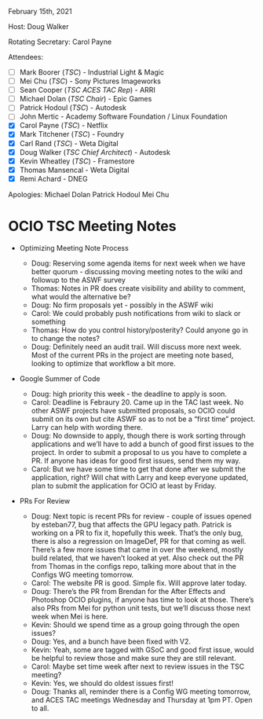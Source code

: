 <!-- SPDX-License-Identifier: CC-BY-4.0 -->
<!-- Copyright Contributors to the OpenColorIO Project. -->

February 15th, 2021

Host: Doug Walker

Rotating Secretary: Carol Payne

Attendees:
  * [ ] Mark Boorer (_TSC_) - Industrial Light & Magic
  * [ ] Mei Chu (_TSC_) - Sony Pictures Imageworks
  * [ ] Sean Cooper (_TSC ACES TAC Rep_) - ARRI
  * [ ] Michael Dolan (_TSC Chair_) - Epic Games
  * [ ] Patrick Hodoul (_TSC_) - Autodesk
  * [ ] John Mertic - Academy Software Foundation / Linux Foundation
  * [x] Carol Payne (_TSC_) - Netflix
  * [x] Mark Titchener (_TSC_) - Foundry
  * [x] Carl Rand (_TSC_) - Weta Digital
  * [x] Doug Walker (_TSC Chief Architect_) - Autodesk
  * [x] Kevin Wheatley (_TSC_) - Framestore
  * [x] Thomas Mansencal - Weta Digital
  * [x] Remi Achard - DNEG

Apologies:
  Michael Dolan
  Patrick Hodoul
  Mei Chu

# **OCIO TSC Meeting Notes**

* Optimizing Meeting Note Process
    - Doug: Reserving some agenda items for next week when we have better quorum - discussing moving meeting notes to the wiki and followup to the ASWF survey
    - Thomas: Notes in PR does create visibility and ability to comment, what would the alternative be?
    - Doug: No firm proposals yet - possibly in the ASWF wiki
    - Carol: We could probably push notifications from wiki to slack or something
    - Thomas: How do you control history/posterity? Could anyone go in to change the notes?
    - Doug: Definitely need an audit trail. Will discuss more next week. Most of the current PRs in the project are meeting note based, looking to optimize that workflow a bit more.

* Google Summer of Code
    - Doug: high priority this week - the deadline to apply is soon. 
    - Carol: Deadline is Febraury 20. Came up in the TAC last week. No other ASWF projects have submitted proposals, so OCIO could submit on its own but cite ASWF so as to not be a “first time” project. Larry can help with wording there. 
    - Doug: No downside to apply, though there is work sorting through applications and we’ll have to add a bunch of good first issues to the project. In order to submit a proposal to us you have to complete a PR. If anyone has ideas for good first issues, send them my way. 
    - Carol: But we have some time to get that done after we submit the application, right? Will chat with Larry and keep everyone updated, plan to submit the application for OCIO at least by Friday.

* PRs For Review
    - Doug: Next topic is recent PRs for review - couple of issues opened by esteban77, bug that affects the GPU legacy path. Patrick is working on a PR to fix it, hopefully this week. That’s the only bug, there is also a regression on ImageDef, PR for that coming as well. There’s a few more issues that came in over the weekend, mostly build related, that we haven’t looked at yet. Also check out the PR from Thomas in the configs repo, talking more about that in the Configs WG meeting tomorrow. 
    - Carol: The website PR is good. Simple fix. Will approve later today.
    - Doug: There’s the PR from Brendan for the After Effects and Photoshop OCIO plugins, if anyone has time to look at those. There’s also PRs from Mei for python unit tests, but we’ll discuss those next week when Mei is here.
    - Kevin: Should we spend time as a group going through the open issues? 
    - Doug: Yes, and a bunch have been fixed with V2.
    - Kevin: Yeah, some are tagged with GSoC and good first issue, would be helpful to review those and make sure they are still relevant.
    - Carol: Maybe set time week after next to review issues in the TSC meeting?
    - Kevin: Yes, we should do oldest issues first! 
    - Doug: Thanks all, reminder there is a Config WG meeting tomorrow, and ACES TAC meetings Wednesday and Thursday at 1pm PT. Open to all. 
    

